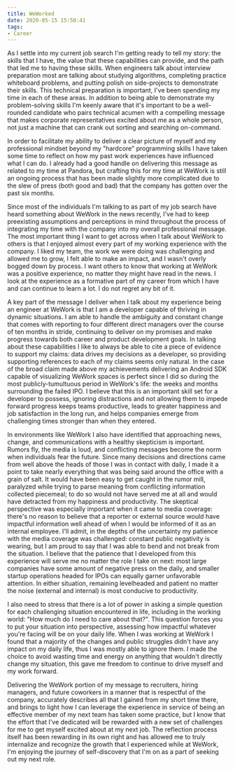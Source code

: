 ```yaml
---
title: WeWorked
date: 2020-05-15 15:50:41
tags:
- Career
---
```


As I settle into my current job search I'm getting ready to tell my story: the skills that I have, the value that these capabilities can provide, and the path that led me to having these skills. When engineers talk about interview preparation most are talking about studying algorithms, completing practice whiteboard problems, and putting polish on side-projects to demonstrate their skills. This technical preparation is important, I've been spending my time in each of these areas. In addition to being able to demonstrate my problem-solving skills I'm keenly aware that it's important to be a well-rounded candidate who pairs technical acumen with a compelling message that makes corporate representatives excited about me as a whole person, not just a machine that can crank out sorting and searching on-command. 

In order to facilitate my ability to deliver a clear picture of myself and my professional mindset beyond my "hardcore" programming skills I have taken some time to reflect on how my past work experiences have influenced what I can do. I already had a good handle on delivering this message as related to my time at Pandora, but crafting this for my time at WeWork is still an ongoing process that has been made slightly more complicated due to the slew of press (both good and bad) that the company has gotten over the past six months. 

Since most of the individuals I'm talking to as part of my job search have heard something about WeWork in the news recently, I've had to keep preexisting assumptions and perceptions in mind throughout the process of integrating my time with the company into my overall professional message. The most important thing I want to get across when I talk about WeWork to others is that I enjoyed almost every part of my working experience with the company. I liked my team, the work we were doing was challenging and allowed me to grow, I felt able to make an impact, and I wasn't overly bogged down by process. I want others to know that working at WeWork was a positive experience, no matter they might have read in the news. I look at the experience as a formative part of my career from which I have and can continue to learn a lot. I do not regret any bit of it.

A key part of the message I deliver when I talk about my experience being an engineer at WeWork is that I am a developer capable of thriving in dynamic situations. I am able to handle the ambiguity and constant change that comes with reporting to four different direct managers over the course of ten months in stride, continuing to deliver on my promises and make progress towards both career and product development goals. In talking about these capabilities I like to always be able to cite a piece of evidence to support my claims: data drives my decisions as a developer, so providing supporting references to each of my claims seems only natural. In the case of the broad claim made above my achievements delivering an Android SDK capable of visualizing WeWork spaces is perfect since I did so during the most publicly-tumultuous period in WeWork's life: the weeks and months surrounding the failed IPO. I believe that this is an important skill set for a developer to possess, ignoring distractions and not allowing them to impede forward progress keeps teams productive, leads to greater happiness and job satisfaction in the long run, and helps companies emerge from challenging times stronger than when they entered.

In environments like WeWork I also have identified that approaching news, change, and communications with a healthy skepticism is important. Rumors fly, the media is loud, and conflicting messages become the norm when individuals fear the future. Since many decisions and directions came from well above the heads of those I was in contact with daily, I made it a point to take nearly everything that was being said around the office with a grain of salt. It would have been easy to get caught in the rumor mill, paralyzed while trying to parse meaning from conflicting information collected piecemeal; to do so would not have served me at all and would have detracted from my happiness and productivity. The skeptical perspective was especially important when it came to media coverage: there's no reason to believe that a reporter or external source would have impactful information well ahead of when I would be informed of it as an internal employee. I'll admit, in the depths of the uncertainty my patience with the media coverage was challenged: constant public negativity is wearing, but I am proud to say that I was able to bend and not break from the situation. I believe that the patience that I developed from this experience will serve me no matter the role I take on next: most large companies have some amount of negative press on the daily, and smaller startup operations headed for IPOs can equally garner unfavorable attention. In either situation, remaining levelheaded and patient no matter the noise (external and internal) is most conducive to productivity.

I also need to stress that there is a lot of power in asking a simple question for each challenging situation encountered in life, including in the working world: "How much do I need to care about that?". This question forces you to put your situation into perspective, assessing how impactful whatever you're facing will be on your daily life. When I was working at WeWork I found that a majority of the changes and public struggles didn't have any impact on my daily life, thus I was mostly able to ignore them. I made the choice to avoid wasting time and energy on anything that wouldn't directly change my situation, this gave me freedom to continue to drive myself and my work forward.

Delivering the WeWork portion of my message to recruiters, hiring managers, and future coworkers in a manner that is respectful of the company, accurately describes all that I gained from my short time there, and brings to light how I can leverage the experience in service of being an effective member of my next team has taken some practice, but I know that the effort that I've dedicated will be rewarded with a new set of challenges for me to get myself excited about at my next job. The reflection process itself has been rewarding in its own right and has allowed me to truly internalize and recognize the growth that I experienced while at WeWork, I'm enjoying the journey of self-discovery that I'm on as a part of seeking out my next role.
